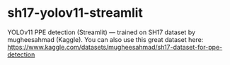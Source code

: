 # sh17-yolov11-streamlit
YOLOv11 PPE detection (Streamlit) — trained on SH17 dataset by mugheesahmad (Kaggle).
You can also use this great dataset here:
https://www.kaggle.com/datasets/mugheesahmad/sh17-dataset-for-ppe-detection
